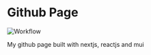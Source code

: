 # Github Page

![Workflow](https://github.com/JoakQQ/JoakQQ.github.io/actions/workflows/cicd.yml/badge.svg)

My github page built with nextjs, reactjs and mui
